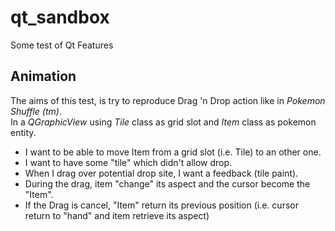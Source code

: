 # qt_sandbox
Some test of Qt Features

## Animation
The aims of this test, is try to reproduce Drag 'n Drop action like in *Pokemon Shuffle (tm)*.  
In a *QGraphicView* using *Tile* class as grid slot and *Item* class as pokemon entity.

- I want to be able to move Item from a grid slot (i.e. Tile) to an other one.
- I want to have some "tile" which didn't allow drop.
- When I drag over potential drop site, I want a feedback (tile paint).
- During the drag, item "change" its aspect and the cursor become the "Item".
- If the Drag is cancel, "Item" return its previous position (i.e. cursor return to "hand" and item retrieve its aspect)
